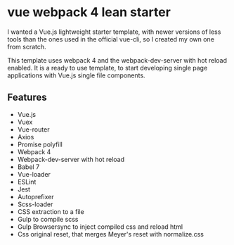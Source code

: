 # vue webpack 4 lean starter
I wanted a Vue.js lightweight starter template, with newer versions of less tools than the ones used in the official vue-cli, so I created my own one from scratch.

This template uses webpack 4 and the webpack-dev-server with hot reload enabled.
It is a ready to use template, to start developing single page applications with Vue.js single file components.

## Features
- Vue.js
- Vuex
- Vue-router
- Axios
- Promise polyfill
- Webpack 4
- Webpack-dev-server with hot reload
- Babel 7
- Vue-loader
- ESLint
- Jest
- Autoprefixer
- Scss-loader
- CSS extraction to a file
- Gulp to compile scss
- Gulp Browsersync to inject compiled css and reload html
- Css original reset, that merges Meyer's reset with normalize.css
